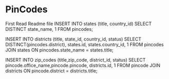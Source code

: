 # PinCodes
 First Read Readme file 
INSERT INTO states (title, country_id)
SELECT DISTINCT state_name, 1
FROM pincodes;

INSERT INTO districts (title, state_id, country_id, status)
SELECT DISTINCT(pincodes.district), states.id, states.country_id, 1
FROM pincodes
JOIN states ON pincodes.state_name = states.title;

INSERT INTO zip_codes (title,zip_code, district_id, status)
SELECT pincode.office_name,pincode.pincode, districts.id, 1
FROM pincode
JOIN districts ON pincode.district = districts.title;
